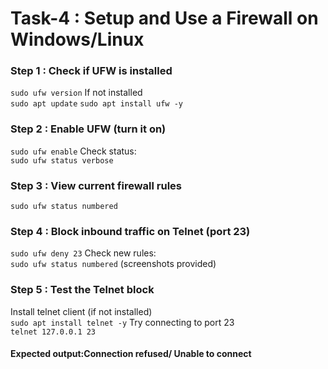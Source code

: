 # Task-4 : Setup and Use a Firewall on Windows/Linux

### Step 1 : Check if UFW is installed
`sudo ufw version`
If not installed <br>
`sudo apt update`
`sudo apt install ufw -y`

### Step 2 : Enable UFW (turn it on)
`sudo ufw enable`
Check status: <br>
`sudo ufw status verbose`

### Step 3 : View current firewall rules
`sudo ufw status numbered`

### Step 4 : Block inbound traffic on Telnet (port 23)
`sudo ufw deny 23`
Check new rules: <br>
`sudo ufw status numbered`
(screenshots provided)

### Step 5 : Test the Telnet block
Install telnet client (if not installed)<br>
`sudo apt install telnet -y`
Try connecting to port 23 <br>
`telnet 127.0.0.1 23`
#### Expected output:Connection refused/ Unable to connect

